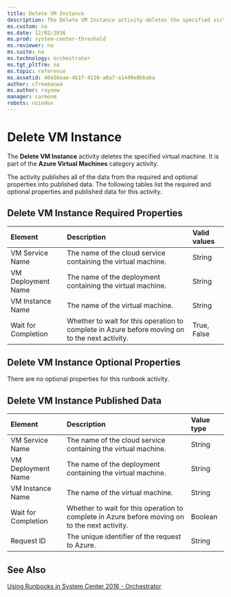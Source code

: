 ```yaml
---
title: Delete VM Instance
description: The Delete VM Instance activity deletes the specified virtual machine.
ms.custom: na
ms.date: 12/02/2016
ms.prod: system-center-threshold
ms.reviewer: na
ms.suite: na
ms.technology: orchestrator
ms.tgt_pltfrm: na
ms.topic: reference
ms.assetid: 40a56eae-4b1f-4110-a0a7-a1449e8bba6a
author: cfreemanwa
ms.author: raynew
manager: carmonm
robots: noindex
---
```

# Delete VM Instance

The **Delete VM Instance** activity deletes the specified virtual machine. It is part of the **Azure Virtual Machines** category activity.

The activity publishes all of the data from the required and optional properties into published data. The following tables list the required and optional properties and published data for this activity.

## Delete VM Instance Required Properties

| **Element**   | **Description**   | **Valid values** |
|:---|:---|:---|
| VM Service Name   | The name of the cloud service containing the virtual machine.   | String   |
| VM Deployment Name  | The name of the deployment containing the virtual machine.   | String   |
| VM Instance Name   | The name of the virtual machine.   | String   |
| Wait for Completion | Whether to wait for this operation to complete in Azure before moving on to the next activity. | True, False   |

## Delete VM Instance Optional Properties

There are no optional properties for this runbook activity.

## Delete VM Instance Published Data

| **Element**   | **Description**   | **Value type** |
|:---|:---|:---|
| VM Service Name   | The name of the cloud service containing the virtual machine.   | String   |
| VM Deployment Name  | The name of the deployment containing the virtual machine.   | String   |
| VM Instance Name   | The name of the virtual machine.   | String   |
| Wait for Completion | Whether to wait for this operation to complete in Azure before moving on to the next activity. | Boolean   |
| Request ID   | The unique identifier of the request to Azure.   | String   |

## See Also

[Using Runbooks in System Center 2016 - Orchestrator](https://technet.microsoft.com/en-us/library/hh403791.aspx)
